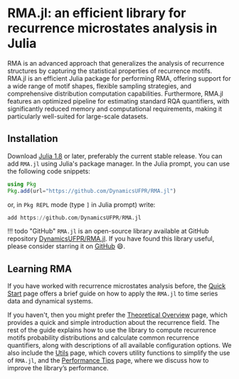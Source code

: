 #   RMA.jl: an efficient library for recurrence microstates analysis in Julia
RMA is an advanced approach that generalizes the analysis of recurrence structures by capturing the statistical properties of recurrence motifs. RMA.jl is an efficient Julia package for performing RMA, offering support for a wide range of motif shapes, flexible sampling strategies, and comprehensive distribution computation capabilities. Furthermore, RMA.jl features an optimized pipeline for estimating standard RQA quantifiers, with significantly reduced memory and computational requirements, making it particularly well-suited for large-scale datasets.

##  Installation
Download [Julia 1.8](https://julialang.org/) or later, preferably the current stable release. You can add `RMA.jl` using Julia's package manager. In the Julia prompt, you can use the following code snippets:
```julia
using Pkg
Pkg.add(url="https://github.com/DynamicsUFPR/RMA.jl")
```
or, in `Pkg REPL` mode (type `]` in Julia prompt) write:
```julia
add https://github.com/DynamicsUFPR/RMA.jl
```

!!! todo "GitHub"
    `RMA.jl` is an open-source library available at GitHub repository [DynamicsUFPR/RMA.jl](https://github.com/DynamicsUFPR/RMA.jl). If you have found this library useful, please consider starring it on [GitHub](https://github.com/DynamicsUFPR/RMA.jl) 😄.

##  Learning RMA
If you have worked with recurrence microstates analysis before, the [Quick Start](quickstart.md) page offers a brief guide on how to apply the `RMA.jl` to time series data and dynamical systems.

If you haven't, then you might prefer the [Theoretical Overview](theory.md) page, which provides a quick and simple introduction about the recurrence field. The rest of the guide explains how to use the library to compute recurrence motifs probability distributions and calculate common recurrence quantifiers, along with descriptions of all available configuration options. We also include the [Utils](utils.md) page, which covers utility functions to simplify the use of `RMA.jl`, and the [Performance Tips](performance.md) page, where we discuss how to improve the library’s performance.